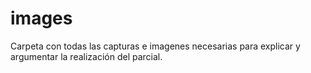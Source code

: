# images 
Carpeta con todas las capturas e imagenes necesarias para explicar y argumentar la realización del parcial.

